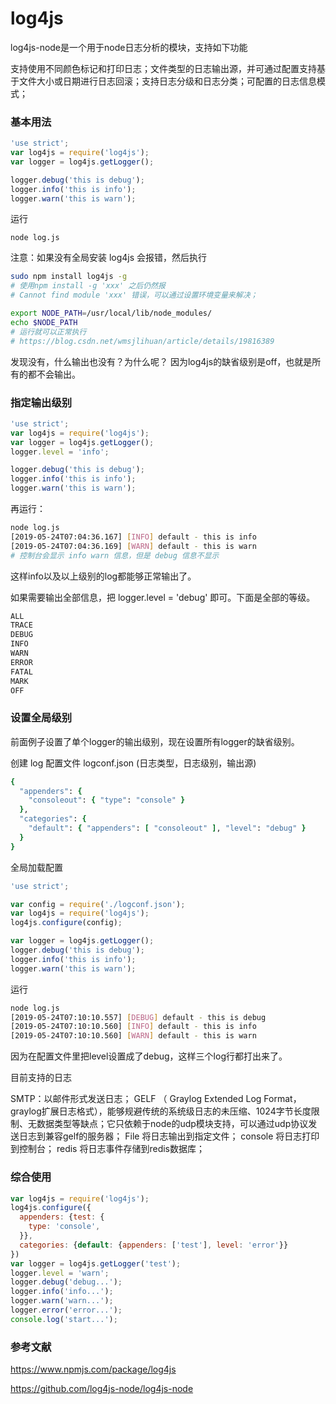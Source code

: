 # log4js

log4js-node是一个用于node日志分析的模块，支持如下功能

支持使用不同颜色标记和打印日志；文件类型的日志输出源，并可通过配置支持基于文件大小或日期进行日志回滚；支持日志分级和日志分类；可配置的日志信息模式；

### 基本用法

```js
'use strict';
var log4js = require('log4js');
var logger = log4js.getLogger();

logger.debug('this is debug');
logger.info('this is info');
logger.warn('this is warn'); 
```

运行

```node
node log.js
```

注意：如果没有全局安装 log4js 会报错，然后执行

~~~bash
sudo npm install log4js -g
# 使用npm install -g 'xxx' 之后仍然报 
# Cannot find module 'xxx' 错误，可以通过设置环境变量来解决； 

export NODE_PATH=/usr/local/lib/node_modules/  
echo $NODE_PATH  
# 运行就可以正常执行
# https://blog.csdn.net/wmsjlihuan/article/details/19816389
~~~

发现没有，什么输出也没有？为什么呢？
因为log4js的缺省级别是off，也就是所有的都不会输出。

### 指定输出级别

```js
'use strict';
var log4js = require('log4js');
var logger = log4js.getLogger();
logger.level = 'info';

logger.debug('this is debug');
logger.info('this is info');
logger.warn('this is warn');
```

再运行：

```bash
node log.js
[2019-05-24T07:04:36.167] [INFO] default - this is info
[2019-05-24T07:04:36.169] [WARN] default - this is warn
# 控制台会显示 info warn 信息，但是 debug 信息不显示
```

这样info以及以上级别的log都能够正常输出了。

如果需要输出全部信息，把 logger.level = 'debug' 即可。下面是全部的等级。

~~~txt
ALL
TRACE
DEBUG
INFO
WARN
ERROR
FATAL
MARK
OFF
~~~

### 设置全局级别

前面例子设置了单个logger的输出级别，现在设置所有logger的缺省级别。

创建 log 配置文件 logconf.json (日志类型，日志级别，输出源)

```ruby
{
  "appenders": {
    "consoleout": { "type": "console" }
  },
  "categories": {
    "default": { "appenders": [ "consoleout" ], "level": "debug" }
  }
}
```

全局加载配置

```jsx
'use strict';

var config = require('./logconf.json');
var log4js = require('log4js');
log4js.configure(config);

var logger = log4js.getLogger();
logger.debug('this is debug');
logger.info('this is info');
logger.warn('this is warn');
```

运行

```bash
node log.js
[2019-05-24T07:10:10.557] [DEBUG] default - this is debug
[2019-05-24T07:10:10.560] [INFO] default - this is info
[2019-05-24T07:10:10.560] [WARN] default - this is warn
```

因为在配置文件里把level设置成了debug，这样三个log行都打出来了。

目前支持的日志

SMTP：以邮件形式发送日志；
GELF （ Graylog Extended Log Format，graylog扩展日志格式），能够规避传统的系统级日志的未压缩、1024字节长度限制、无数据类型等缺点；它只依赖于node的udp模块支持，可以通过udp协议发送日志到兼容gelf的服务器；
File 将日志输出到指定文件；
console 将日志打印到控制台；
redis 将日志事件存储到redis数据库；

### 综合使用

~~~js
var log4js = require('log4js');
log4js.configure({
  appenders: {test: {
    type: 'console',
  }},
  categories: {default: {appenders: ['test'], level: 'error'}}
})
var logger = log4js.getLogger('test');
logger.level = 'warn';
logger.debug('debug...');
logger.info('info...');
logger.warn('warn...');
logger.error('error...');
console.log('start...');
~~~

### 参考文献

https://www.npmjs.com/package/log4js

https://github.com/log4js-node/log4js-node
